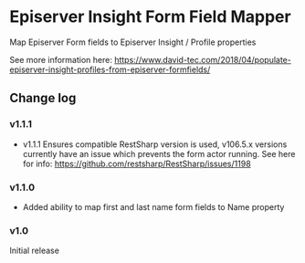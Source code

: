 # Episerver Insight Form Field Mapper
Map Episerver Form fields to Episerver Insight / Profile properties

See more information here: https://www.david-tec.com/2018/04/populate-episerver-insight-profiles-from-episerver-formfields/

## Change log

### v1.1.1

- v1.1.1 Ensures compatible RestSharp version is used, v106.5.x versions currently have an issue which prevents the form actor running. See here for info: https://github.com/restsharp/RestSharp/issues/1198

### v1.1.0

- Added ability to map first and last name form fields to Name property

### v1.0

Initial release